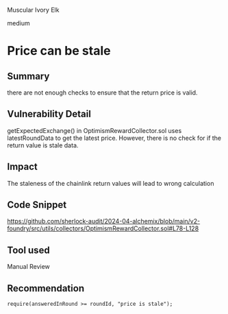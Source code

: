 Muscular Ivory Elk

medium

# Price can be stale

## Summary

there are not enough checks to ensure that the return price is valid.

## Vulnerability Detail

getExpectedExchange() in OptimismRewardCollector.sol uses latestRoundData to get the latest price. However, there is no check for if the return value is stale data.

## Impact

The staleness of the chainlink return values will lead to wrong calculation

## Code Snippet

https://github.com/sherlock-audit/2024-04-alchemix/blob/main/v2-foundry/src/utils/collectors/OptimismRewardCollector.sol#L78-L128

## Tool used

Manual Review

## Recommendation

```
require(answeredInRound >= roundId, "price is stale");
```
